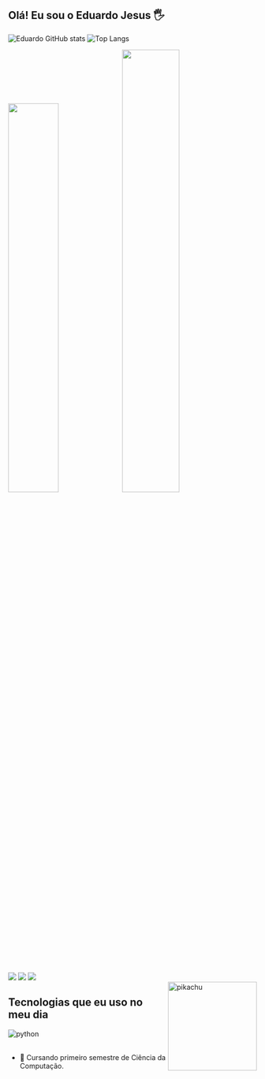 ## Olá! Eu sou o Eduardo Jesus 🖐️

![Eduardo GitHub stats](https://github-readme-stats.vercel.app/api?username=EdwJezus&show_icons=true&theme=tokyonight&count_private=true)
![Top Langs](https://github-readme-stats.vercel.app/api/top-langs/?username=EdwJezus&layout=compact&theme=tokyonight)

<div>
  <img width="45%" src="https://github-readme-stats.vercel.app/api?username=EdwJezus&show_icons=true&theme=tokyonight&count_private=true">
  <img width="48%" src="https://github-readme-stats.vercel.app/api/top-langs/?username=EdwJezus&layout=compact&theme=tokyonight">
</div>
  
<div> 
  <a href = "mailto:eduuhjesus14@gmail.com"><img src="https://img.shields.io/badge/-Gmail-%23333?style=for-the-badge&logo=gmail&logoColor=white" target="_blank"></a>
  <a href="https://www.linkedin.com/in/eduardo-jesus-932342268" target="_blank"><img src="https://img.shields.io/badge/-LinkedIn-%230077B5?style=for-the-badge&logo=linkedin&logoColor=white" target="_blank"></a> 
  <a href="https://replit.com/@EduardoJezus" target="_blank"><img src="https://img.shields.io/badge/replit-667881?style=for-the-badge&logo=replit&logoColor=white" target="_blank"></a> 
</div>
<div>
  <image align="right" image height="180 cm" alt="pikachu" src="https://i.pinimg.com/originals/9d/9b/d1/9d9bd13afce1a798d22ecfd9897730ed.gif"/>
</div>

## Tecnologias que eu uso no meu dia
<div style="display: inline_block">
  
  <img align="center" alt="python" src="https://img.shields.io/badge/Python-3776AB?style=for-the-badge&logo=python&logoColor=white" />
</div><br/>

- 📒 Cursando primeiro semestre de Ciência da Computação.
